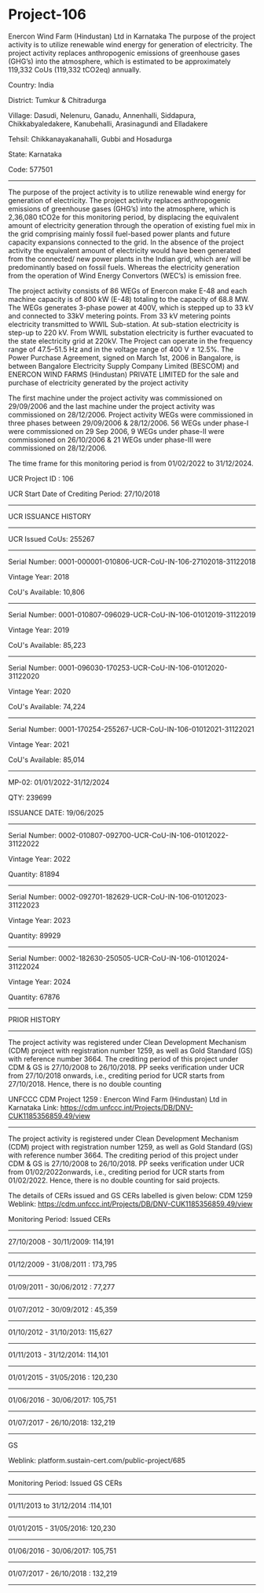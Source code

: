 # Project-106
Enercon Wind Farm (Hindustan) Ltd in Karnataka
The purpose of the project activity is to utilize renewable wind energy for generation of electricity. The project activity replaces anthropogenic emissions of greenhouse gases (GHG’s) into the atmosphere, which is estimated to be approximately 119,332 CoUs (119,332 tCO2eq) annually.

Country: India

District: Tumkur & Chitradurga

Village: Dasudi, Nelenuru, Ganadu, Annenhalli, Siddapura, Chikkabyaledakere, Kanubehalli,
Arasinagundi and Elladakere

Tehsil: Chikkanayakanahalli, Gubbi and Hosadurga

State: Karnataka

Code: 577501
__________
The purpose of the project activity is to utilize renewable wind energy for generation of electricity.
The project activity replaces anthropogenic emissions of greenhouse gases (GHG’s) into the
atmosphere, which is 2,36,080 tCO2e for this monitoring period, by displacing the equivalent
amount of electricity generation through the operation of existing fuel mix in the grid comprising
mainly fossil fuel-based power plants and future capacity expansions connected to the grid. In the
absence of the project activity the equivalent amount of electricity would have been generated from
the connected/ new power plants in the Indian grid, which are/ will be predominantly based on
fossil fuels. Whereas the electricity generation from the operation of Wind Energy Convertors
(WEC’s) is emission free.

The project activity consists of 86 WEGs of Enercon make E-48 and each machine capacity is of
800 kW (E-48) totaling to the capacity of 68.8 MW. The WEGs generates 3-phase power at 400V,
which is stepped up to 33 kV and connected to 33kV metering points. From 33 kV metering points
electricity transmitted to WWIL Sub-station. At sub-station electricity is step-up to 220 kV. From
WWIL substation electricity is further evacuated to the state electricity grid at 220kV. The Project
can operate in the frequency range of 47.5–51.5 Hz and in the voltage range of 400 V ± 12.5%. The
Power Purchase Agreement, signed on March 1st, 2006 in Bangalore, is between Bangalore
Electricity Supply Company Limited (BESCOM) and ENERCON WIND FARMS (Hindustan)
PRIVATE LIMITED for the sale and purchase of electricity generated by the project activity

The first machine under the project activity was commissioned on 29/09/2006 and the last machine
under the project activity was commissioned on 28/12/2006. Project activity WEGs were
commissioned in three phases between 29/09/2006 & 28/12/2006. 56 WEGs under phase-I were
commissioned on 29 Sep 2006, 9 WEGs under phase-II were commissioned on 26/10/2006 & 21
WEGs under phase-III were commissioned on 28/12/2006.

The time frame for this monitoring period is from 01/02/2022 to 31/12/2024. 

UCR Project ID : 106

UCR Start Date of Crediting Period: 27/10/2018
______________
UCR ISSUANCE HISTORY
_____________
UCR Issued CoUs: 255267
______________
Serial Number: 0001-000001-010806-UCR-CoU-IN-106-27102018-31122018

Vintage Year: 2018

CoU's Available: 10,806
____________________________
Serial Number: 0001-010807-096029-UCR-CoU-IN-106-01012019-31122019

Vintage Year: 2019

CoU's Available: 85,223
__________________________
Serial Number: 0001-096030-170253-UCR-CoU-IN-106-01012020-31122020

Vintage Year: 2020

CoU's Available: 74,224
____________________________
Serial Number: 0001-170254-255267-UCR-CoU-IN-106-01012021-31122021

Vintage Year: 2021

CoU's Available: 85,014
_________________________________
MP-02: 01/01/2022-31/12/2024

QTY: 239699

ISSUANCE DATE: 19/06/2025
____________
Serial Number: 0002-010807-092700-UCR-CoU-IN-106-01012022-31122022

Vintage Year: 2022

Quantity: 81894
_________
Serial Number: 0002-092701-182629-UCR-CoU-IN-106-01012023-31122023

Vintage Year: 2023

Quantity: 89929
____________
Serial Number: 0002-182630-250505-UCR-CoU-IN-106-01012024-31122024

Vintage Year: 2024

Quantity: 67876
________________

PRIOR HISTORY
_____________
The project activity was registered under Clean Development Mechanism (CDM) project with
registration number 1259, as well as Gold Standard (GS) with reference number 3664. The crediting
period of this project under CDM & GS is 27/10/2008 to 26/10/2018. PP seeks verification under
UCR from 27/10/2018 onwards, i.e., crediting period for UCR starts from 27/10/2018. Hence, there
is no double counting

UNFCCC CDM Project 1259 : Enercon Wind Farm (Hindustan) Ltd in Karnataka
Link: https://cdm.unfccc.int/Projects/DB/DNV-CUK1185356859.49/view
____________
The project activity is registered under Clean Development Mechanism (CDM) project with
registration number 1259, as well as Gold Standard (GS) with reference number 3664. The crediting
period of this project under CDM & GS is 27/10/2008 to 26/10/2018. PP seeks verification under
UCR from 01/02/2022onwards, i.e., crediting period for UCR starts from 01/02/2022. Hence, there
is no double counting for said projects. 

The details of CERs issued and GS CERs labelled is given
below:
CDM 1259
Weblink: https://cdm.unfccc.int/Projects/DB/DNV-CUK1185356859.49/view

Monitoring Period: Issued CERs
_____________
27/10/2008 - 30/11/2009:  114,191
___________
01/12/2009 - 31/08/2011 : 173,795
__________
01/09/2011 - 30/06/2012 : 77,277
________
01/07/2012 - 30/09/2012 : 45,359
_________
01/10/2012 - 31/10/2013:  115,627
________
01/11/2013 - 31/12/2014:  114,101
__________
01/01/2015 - 31/05/2016 : 120,230
_________
01/06/2016 - 30/06/2017:  105,751
_________
01/07/2017 - 26/10/2018:  132,219
_________
GS

Weblink: platform.sustain-cert.com/public-project/685
_______
Monitoring Period: Issued GS CERs
______________
01/11/2013 to 31/12/2014 :114,101
_______
01/01/2015 - 31/05/2016:  120,230
______
01/06/2016 - 30/06/2017:  105,751
_________
01/07/2017 - 26/10/2018 : 132,219
___________
